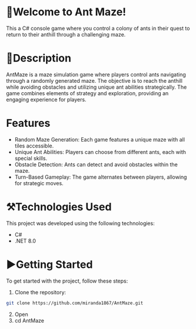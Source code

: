 # 🐜Welcome to Ant Maze! 

This a C# console game where you control a colony of ants in their quest to return to their anthill through a challenging maze.

# 📃Description  
AntMaze is a maze simulation game where players control ants navigating through a randomly generated maze. The objective is to reach the anthill while avoiding obstacles and utilizing unique ant abilities strategically. The game combines elements of strategy and exploration, providing an engaging experience for players.

# Features
- Random Maze Generation: Each game features a unique maze with all tiles accessible.
- Unique Ant Abilities: Players can choose from different ants, each with special skills.
- Obstacle Detection: Ants can detect and avoid obstacles within the maze.
- Turn-Based Gameplay: The game alternates between players, allowing for strategic moves.

# ⚒Technologies Used
This project was developed using the following technologies:
- C#
- .NET 8.0

# ▶Getting Started
To get started with the project, follow these steps:

1. Clone the repository:
```bash
git clone https://github.com/miranda1867/AntMaze.git
```
2. Open 
3. cd AntMaze

